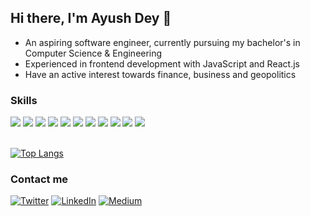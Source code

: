 <h2>Hi there, I'm Ayush Dey 👋</h2>

- An aspiring software engineer, currently pursuing my bachelor's in Computer Science & Engineering
- Experienced in frontend development with JavaScript and React.js
- Have an active interest towards finance, business and geopolitics 


### Skills
<img src="https://img.shields.io/badge/-JavaScript-black?style=flat&logo=Javascript" /> <img src="https://img.shields.io/badge/-React.js-black?style=flat&logo=React" /> <img src="https://img.shields.io/badge/-C%20&%20C++-659ad2?style=flat&logo=c%2B%2B&logoColor=ffffff"> <img src = "https://img.shields.io/badge/-HTML5-E34F26?style=flat&logo=html5&logoColor=white"> <img src = "https://img.shields.io/badge/-CSS3-1572B6?style=flat&logo=css3&logoColor=white" /> <img src="https://img.shields.io/badge/-Firebase-black?style=flat&logo=Firebase"> <img src="https://img.shields.io/badge/-Bootstrap-563D7C?style=flat&logo=bootstrap&logoColor=white"> <img src="https://img.shields.io/badge/-REST API-black?style=flat"> <img src="https://img.shields.io/badge/-Material UI-0d3c61?style=flat" /> <img src="https://img.shields.io/badge/-Ant Design-red?style=flat" /> <img src="https://img.shields.io/badge/-Python%203-blue?style=flat&logo=python&logoColor=white"><br /><br />

[![Top Langs](https://github-readme-stats.vercel.app/api/top-langs/?username=its-ayush-07&hide=jupyter%20notebook&layout=compact&theme=dark)](https://github.com/its-ayush-07/github-readme-stats)

### Contact me
<p>
<a href="https://twitter.com/its_ayush_07" rel="nofollow"><img alt="Twitter" src="https://camo.githubusercontent.com/e1c2fd3bcd4ed13889ed78d1e814261a7cfbc79ae826198b7813850b15a8d956/68747470733a2f2f696d672e736869656c64732e696f2f62616467652f747769747465722d2532333144413146322e7376673f267374796c653d666f722d7468652d6261646765266c6f676f3d74776974746572266c6f676f436f6c6f723d7768697465" data-canonical-src="https://img.shields.io/badge/twitter-%231DA1F2.svg?&amp;style=for-the-badge&amp;logo=twitter&amp;logoColor=white" style="max-width:100%;"></a>
<a href="https://www.linkedin.com/in/ayush-dey-908567200/" rel="nofollow"><img alt="LinkedIn" src="https://camo.githubusercontent.com/a493f6833f99fb3c85788d6d9305e6b7a42b838e5ee5d138fd9a8214a7e77472/68747470733a2f2f696d672e736869656c64732e696f2f62616467652f6c696e6b6564696e2d2532333030373742352e7376673f267374796c653d666f722d7468652d6261646765266c6f676f3d6c696e6b6564696e266c6f676f436f6c6f723d7768697465" data-canonical-src="https://img.shields.io/badge/linkedin-%230077B5.svg?&amp;style=for-the-badge&amp;logo=linkedin&amp;logoColor=white" style="max-width:100%;"></a> 
<a href="https://medium.com/@ayush.dey710" rel="nofollow"><img alt="Medium" src="https://camo.githubusercontent.com/49c80c79c674e543c2c7c2ee7930cc15791f4bd56da17c4b3c91c273349bef8d/68747470733a2f2f696d672e736869656c64732e696f2f62616467652f6d656469756d2d2532333132313030452e7376673f267374796c653d666f722d7468652d6261646765266c6f676f3d6d656469756d266c6f676f436f6c6f723d7768697465" data-canonical-src="https://img.shields.io/badge/medium-%2312100E.svg?&amp;style=for-the-badge&amp;logo=medium&amp;logoColor=white" style="max-width:100%;"></a>
</p>
